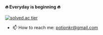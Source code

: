 #### :fire: Everyday is beginning :fire:
[![solved.ac tier](http://mazassumnida.wtf/api/generate_badge?boj=potion)](https://solved.ac/potion)

- 📫 How to reach me: potionkr@gmail.com

<!--
**potionk/potionk** is a ✨ _special_ ✨ repository because its `README.md` (this file) appears on your GitHub profile.

Here are some ideas to get you started:

- 🔭 I’m currently working on ...
- 🌱 I’m currently learning ...
- 👯 I’m looking to collaborate on ...
- 🤔 I’m looking for help with ...
- 💬 Ask me about ...
- 📫 How to reach me: ...
- 😄 Pronouns: ...
- ⚡ Fun fact: ...
-->
